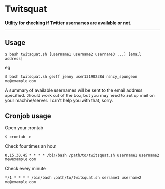 # Twitsquat

**Utility for checking if Twitter usernames are available or not.**

---

## Usage

	$ bash twitsquat.sh [username1 username2 username3 ...] [email address]

eg

	$ bash twitsquat.sh geoff jenny user13190238d nancy_spungeon me@example.com

A summary of available usernames will be sent to the email address specified. Should work out of the box, but you may need to set up mail on your machine/server. I can't help you with that, sorry.

## Cronjob usage

Open your crontab

	$ crontab -e

Check four times an hour

	0,15,30,45 * * * * /bin/bash /path/to/twitsquat.sh username1 username2 me@example.com

Check every minute

	*/1 * * * * /bin/bash /path/to/twitsquat.sh sername1 username2 me@example.com
